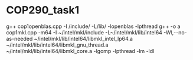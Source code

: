 # COP290_task1
g++ cop1openblas.cpp -I /include/ -L/lib/ -lopenblas -lpthread
g++ -o a cop1mkl.cpp -m64 -I ~/intel/mkl/include -L~/intel/mkl/lib/intel64 -Wl,--no-as-needed ~/intel/mkl/lib/intel64/libmkl_intel_lp64.a ~/intel/mkl/lib/intel64/libmkl_gnu_thread.a ~/intel/mkl/lib/intel64/libmkl_core.a -lgomp -lpthread -lm -ldl
